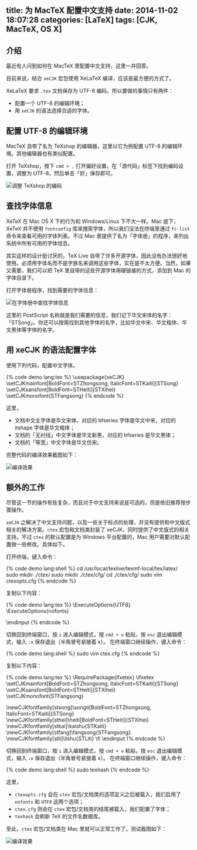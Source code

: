 title: 为 MacTeX 配置中文支持
date: 2014-11-02 18:07:28
categories: [LaTeX]
tags: [CJK, MacTeX, OS X]
---

## 介绍

最近有人问到如何在 MacTeX 里配置中文支持，这里一并回答。

目前来说，结合 `xeCJK` 宏包使用 XeLaTeX 编译，应该是最方便的方式了。

XeLaTeX 要求 `.tex` 文档保存为 UTF-8 编码。所以要做的事情只有两件：

* 配置一个 UTF-8 的编辑环境；
* 用 `xeCJK` 的语法选择合适的字体。

<!--more-->

## 配置 UTF-8 的编辑环境

MacTeX 自带了名为 TeXshop 的编辑器，这里以它为例配置 UTF-8 的编辑环境。其他编辑器也有类似配置。

打开 TeXshop，按下 `cmd + ,` 打开偏好设置。在「源代码」标签下找到编码设置，调整为 UTF-8。然后单击「好」保存即可。

![调整 TeXshop 的编码]({{site.url}}/attachment/images/MacTeX_xeCJK/01.png)

## 查找字体信息

XeTeX 在 Mac OS X 下的行为和 Windows/Linux 下不大一样。Mac 底下，XeTeX 并不使用 `fontconfig` 库来搜索字体，所以我们没法在终端里通过 `fc-list` 命令来查看可用的字体列表。不过 Mac 里提供了名为「字体册」的程序，来列出系统中所有可用的字体信息。

其实这样的设计挺讨厌的，TeX Live 自带了许多开源字体，因此没有办法很好地使用。必须用字体名而不是字族名来调用这些字体，实在是不太方便。当然，如果又需要，我们可以把 TeX 里自带的这些开源字体用硬链接的方式，添加到 Mac 的字体目录下。

打开字体册程序，找到需要的字体信息：

![在字体册中查找字体信息]({{site.url}}/attachment/images/MacTeX_xeCJK/02.png)

这里的 PostScript 名称就是我们需要的信息，我们记下华文宋体的名字：「STSong」。你还可以按需找到其他字体的名字，比如华文中宋、华文楷体、华文黑体等字体的名字。

## 用 xeCJK 的语法配置字体

使用下列代码，配置中文字体。

{% code demo lang:tex %}
\usepackage{xeCJK}
\setCJKmainfont[BoldFont=STZhongsong, ItalicFont=STKaiti]{STSong}
\setCJKsansfont[BoldFont=STHeiti]{STXihei}
\setCJKmonofont{STFangsong}
{% endcode %}

这里，
* 文档中文主字体是华文宋体，对应的 bfseries 字体是华文中宋，对应的 itshape 字体是华文楷体；
* 文档的「无衬线」中文字体是华文新黑，对应的 bfseries 是华文黑体；
* 文档的「等宽」中文字体是华文仿宋。

完整代码的编译效果截图如下：

![编译效果]({{site.url}}/attachment/images/MacTeX_xeCJK/03.png)

## 额外的工作

尽管这一节的操作有些复杂，而且对于中文支持来说是可选的，但是依旧推荐按步骤操作。

`xeCJK` 之解决了中文支持问题，以及一些关于标点的处理，并没有提供和中文版式相关的解决方案。`ctex` 宏包和文档类封装了 xeCJK，同时提供了中文版式的相关支持。不过 `ctex` 的默认配置是为 Windows 平台配置的，Mac 用户需要对默认配置做一些修改。具体如下。

打开终端，键入命令：

{% code demo lang:shell %}
cd /usr/local/texlive/texmf-local/tex/latex/
sudo mkdir ./ctex/
sudo mkdir ./ctex/cfg/
cd ./ctex/cfg/
sudo vim ctexopts.cfg
{% endcode %}

复制以下内容：

{% code demo lang:tex %}
\ExecuteOptions{UTF8}
\ExecuteOptions{nofonts}

\endinput
{% endcode %}

切换回到终端窗口，按 `i` 进入编辑模式，按 `cmd + v` 粘贴，按 `esc` 退出编辑模式，输入 `:x` 保存退出（半角冒号紧接着 x）。
在终端窗口继续操作，键入命令：

{% code demo lang:shell %}
sudo vim ctex.cfg
{% endcode %}

复制以下内容：

{% code demo lang:tex %}
\RequirePackage{ifxetex}
\ifxetex
  \setCJKmainfont[BoldFont=STZhongsong, ItalicFont=STKaiti]{STSong}
  \setCJKsansfont[BoldFont=STHeiti]{STXihei}
  \setCJKmonofont{STFangsong}

  \newCJKfontfamily[stsong]\songti[BoldFont=STZhongsong, ItalicFont=STKaiti]{STSong}
  \newCJKfontfamily[sthei]\heiti[BoldFont=STHeiti]{STXihei}
  \newCJKfontfamily[stkai]\kaishu{STKaiti}
  \newCJKfontfamily[stfang]\fangsong{STFangsong}
  \newCJKfontfamily[stli]\lishu{STLiti}
\fi
\endinput
{% endcode %}

切换回到终端窗口，按 `i` 进入编辑模式，按 `cmd + v` 粘贴，按 `esc` 退出编辑模式，输入 `:x` 保存退出（半角冒号紧接着 x）。
在终端窗口继续操作，键入命令：

{% code demo lang:shell %}
sudo texhash
{% endcode %}

这里，

* `ctexopts.cfg` 会在 `ctex` 宏包/文档类的选项定义之后被载入，我们启用了 `nofonts` 和 `UTF8` 这两个选项；
* `ctex.cfg` 则会在 `ctex` 宏包/文档类的结尾被载入，我们配置了字体；
* `texhash` 会刷新 TeX 的文件名数据库。

至此，`ctex` 宏包/文档类在 Mac 里就可以正常工作了。测试截图如下：

![编译效果]({{site.url}}/attachment/images/MacTeX_xeCJK/04.png)
